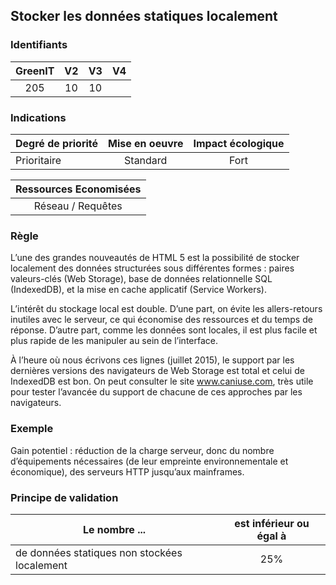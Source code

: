 ## Stocker les données statiques localement

### Identifiants

| GreenIT |  V2  |  V3  |  V4  |
|:-------:|:----:|:----:|:----:|
|  205    | 10  | 10  |      |

### Indications

| Degré de priorité |      Mise en oeuvre       |  Impact écologique    | 
|-------------------|:-------------------------:|:---------------------:|
| Prioritaire       | Standard                 | Fort                  | 


|Ressources Economisées                                      |
|:----------------------------------------------------------:|
| Réseau / Requêtes    |

### Règle

L’une des grandes nouveautés de HTML 5 est la possibilité de stocker localement des données structurées sous différentes formes : 
paires valeurs-clés (Web Storage), base de données relationnelle SQL (IndexedDB), et la mise en cache applicatif (Service Workers).

L’intérêt du stockage local est double. D’une part, on évite les allers-retours inutiles avec le serveur, ce qui économise des ressources et du temps de réponse.
D’autre part, comme les données sont locales, il est plus facile et plus rapide de les manipuler au sein de l’interface.

À l’heure où nous écrivons ces lignes (juillet 2015), le support par les dernières versions des navigateurs de Web Storage est total et celui de IndexedDB est bon.
On peut consulter le site www.caniuse.com, très utile pour tester l’avancée du support de chacune de ces approches par les navigateurs.

### Exemple

Gain potentiel : réduction de la charge serveur, donc du nombre d’équipements nécessaires (de leur empreinte environnementale et économique),
des serveurs HTTP jusqu’aux mainframes.

### Principe de validation

| Le nombre ...     | est inférieur ou égal à   |  
|-------------------|:-------------------------:|
| de données statiques non stockées localement  | 25%  |
